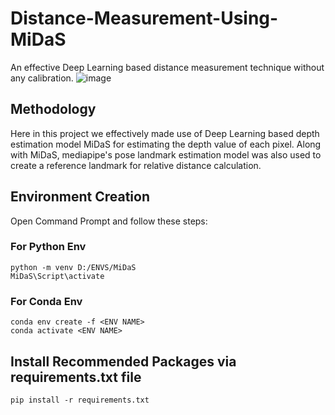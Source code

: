 # Distance-Measurement-Using-MiDaS
An effective Deep Learning based distance measurement technique without any calibration. 
![image](https://github.com/nbeeeel/Distance-Measurement-Using-MiDaS/assets/112415272/8c153601-0076-4f26-b6ed-f57859bacf1c)

## Methodology
Here in this project we effectively made use of Deep Learning based depth estimation model MiDaS for estimating the depth value of each pixel.
Along with MiDaS, mediapipe's pose landmark estimation model was also used to create a reference landmark for relative distance calculation.

## Environment Creation 

Open Command Prompt and follow these steps:

### For Python Env
```
python -m venv D:/ENVS/MiDaS
MiDaS\Script\activate
```
### For Conda Env
```
conda env create -f <ENV NAME>
conda activate <ENV NAME>
```
## Install Recommended Packages via requirements.txt file 
```
pip install -r requirements.txt
```
